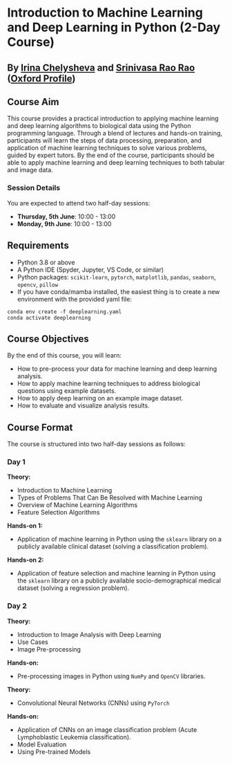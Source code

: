 # Introduction to Machine Learning and Deep Learning in Python (2-Day Course)

## By [Irina Chelysheva](https://github.com/Chelysheva) and [Srinivasa Rao Rao](https://github.com/sraorao) ([Oxford Profile](https://www.nds.ox.ac.uk/team/srinivasa-rao))

## Course Aim

This course provides a practical introduction to applying machine learning and deep learning algorithms to biological data using the Python programming language. Through a blend of lectures and hands-on training, participants will learn the steps of data processing, preparation, and application of machine learning techniques to solve various problems, guided by expert tutors. By the end of the course, participants should be able to apply machine learning and deep learning techniques to both tabular and image data.

### Session Details

You are expected to attend two half-day sessions:

- **Thursday, 5th June**: 10:00 - 13:00
- **Monday, 9th June**: 10:00 - 13:00

## Requirements
- Python 3.8 or above
- A Python IDE (Spyder, Jupyter, VS Code, or similar)
- Python packages: `scikit-learn`, `pytorch`, `matplotlib`, `pandas`, `seaborn`, `opencv`, `pillow`
- If you have conda/mamba installed, the easiest thing is to create a new environment with the provided yaml file:
```
conda env create -f deeplearning.yaml
conda activate deeplearning
```
## Course Objectives

By the end of this course, you will learn:

- How to pre-process your data for machine learning and deep learning analysis.
- How to apply machine learning techniques to address biological questions using example datasets.
- How to apply deep learning on an example image dataset.
- How to evaluate and visualize analysis results.

## Course Format

The course is structured into two half-day sessions as follows:

### Day 1

**Theory:**
- Introduction to Machine Learning
- Types of Problems That Can Be Resolved with Machine Learning
- Overview of Machine Learning Algorithms
- Feature Selection Algorithms

**Hands-on 1:**
- Application of machine learning in Python using the `sklearn` library on a publicly available clinical dataset (solving a classification problem).

**Hands-on 2:**
- Application of feature selection and machine learning in Python using the `sklearn` library on a publicly available socio-demographical medical dataset (solving a regression problem).

### Day 2

**Theory:**
- Introduction to Image Analysis with Deep Learning
- Use Cases
- Image Pre-processing

**Hands-on:**
- Pre-processing images in Python using `NumPy` and `OpenCV` libraries.

**Theory:**
- Convolutional Neural Networks (CNNs) using `PyTorch`

**Hands-on:**
- Application of CNNs on an image classification problem (Acute Lymphoblastic Leukemia classification).
- Model Evaluation
- Using Pre-trained Models
